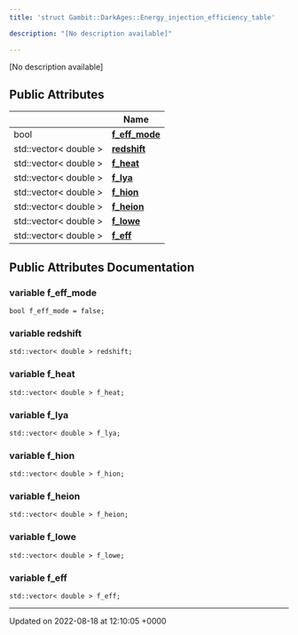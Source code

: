 ```yaml
---
title: 'struct Gambit::DarkAges::Energy_injection_efficiency_table'

description: "[No description available]"

---
```









[No description available]

## Public Attributes

|                | Name           |
| -------------- | -------------- |
| bool | **[f_eff_mode](/documentation/code/gambit_2-2/classes/structgambit_1_1darkages_1_1energy__injection__efficiency__table/#variable-f-eff-mode)**  |
| std::vector< double > | **[redshift](/documentation/code/gambit_2-2/classes/structgambit_1_1darkages_1_1energy__injection__efficiency__table/#variable-redshift)**  |
| std::vector< double > | **[f_heat](/documentation/code/gambit_2-2/classes/structgambit_1_1darkages_1_1energy__injection__efficiency__table/#variable-f-heat)**  |
| std::vector< double > | **[f_lya](/documentation/code/gambit_2-2/classes/structgambit_1_1darkages_1_1energy__injection__efficiency__table/#variable-f-lya)**  |
| std::vector< double > | **[f_hion](/documentation/code/gambit_2-2/classes/structgambit_1_1darkages_1_1energy__injection__efficiency__table/#variable-f-hion)**  |
| std::vector< double > | **[f_heion](/documentation/code/gambit_2-2/classes/structgambit_1_1darkages_1_1energy__injection__efficiency__table/#variable-f-heion)**  |
| std::vector< double > | **[f_lowe](/documentation/code/gambit_2-2/classes/structgambit_1_1darkages_1_1energy__injection__efficiency__table/#variable-f-lowe)**  |
| std::vector< double > | **[f_eff](/documentation/code/gambit_2-2/classes/structgambit_1_1darkages_1_1energy__injection__efficiency__table/#variable-f-eff)**  |

## Public Attributes Documentation

### variable f_eff_mode

```
bool f_eff_mode = false;
```


### variable redshift

```
std::vector< double > redshift;
```


### variable f_heat

```
std::vector< double > f_heat;
```


### variable f_lya

```
std::vector< double > f_lya;
```


### variable f_hion

```
std::vector< double > f_hion;
```


### variable f_heion

```
std::vector< double > f_heion;
```


### variable f_lowe

```
std::vector< double > f_lowe;
```


### variable f_eff

```
std::vector< double > f_eff;
```


-------------------------------

Updated on 2022-08-18 at 12:10:05 +0000